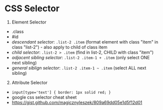# CSS Selector

1. Element Selector
- .class
- #id
- *descendant selector*: 
`.list-2 .item` (format element with class "item" in class "list-2") - also apply to child of class item
- *child selector*: 
`.list-2 > .item` (find in list-2, CHILD with class "item")
- *adjacent sibling selector*: 
`.list-2 .item-1 + .item` (only select ONE next sibling)
- *general siblign selector*: 
`.list-2 .item-1 ~ .item` (select ALL next sibling)
  
2. Attribute Selector
- `input[type='text'] {
  border: 1px solid red;
}`
- google css selector cheat sheet
- https://gist.github.com/magicznyleszek/809a69dd05e1d5f12d01

